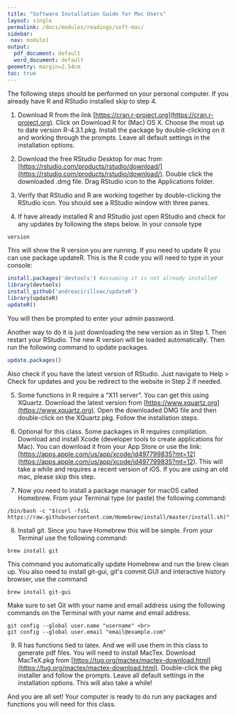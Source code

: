 ```yaml
---
title: "Software Installation Guide for Mac Users"
layout: single
permalink: /docs/modules/readings/soft-mac/
sidebar:
 nav: module1
output:
  pdf_document: default
  word_document: default
geometry: margin=2.54cm
toc: true
---
```


The following steps should be performed on your personal computer. If you already have R and RStudio installed skip to step 4.

1. Download R from the link [https://cran.r-project.org](https://cran.r-project.org). Click on Download R for (Mac) OS X. Choose the most up to date version R-4.3.1.pkg. Install the package by double-clicking on it and working through the prompts. Leave all default settings in the installation options. 

2. Download the free RStudio Desktop for mac from [https://rstudio.com/products/rstudio/download/](https://rstudio.com/products/rstudio/download/). Double click the downloaded .dmg file. Drag RStudio icon to the Applications folder. 

3. Verify that RStudio and R are working together by double-clicking the RStudio icon. You should see a RStudio window with three panes. 

4. If have already installed R and RStudio just open RStudio and check for any updates by following the steps below. In your console type

```r
version
```

This will show the R version you are running. If you need to update R you can use package updateR. This is the R code you will need to type in your console:

```r
install.packages('devtools') #assuming it is not already installed
library(devtools)
install_github('andreacirilloac/updateR')
library(updateR)
updateR()
```

You will then be prompted to enter your admin password. 

Another way to do it is just downloading the new version as in Step 1. Then restart your RStudio. The new R version will be loaded automatically. Then run the following command to update packages. 

```r
update.packages()
```

Also check if you have the latest version of RStudio. Just navigate to Help > Check for updates and you be redirect to the website in Step 2 if needed. 

5. Some functions in R require a “X11 server”. You can get this using XQuartz. Download the latest version from [https://www.xquartz.org](https://www.xquartz.org). Open the downloaded DMG file and then double-click on the XQuartz.pkg. Follow the installation steps. 

6. Optional for this class. Some packages in R requires compilation. Download and install Xcode (developer tools to create applications for Mac). You can download it from your App Store or use the link: [https://apps.apple.com/us/app/xcode/id497799835?mt=12](https://apps.apple.com/us/app/xcode/id497799835?mt=12). This will take a while and requires a recent version of iOS. If you are using an old mac, please skip this step.

7. Now you need to install a package manager for macOS called Homebrew. From your Terminal type (or paste) the following command:

```terminal
/bin/bash -c "$(curl -fsSL https://raw.githubusercontent.com/Homebrew/install/master/install.sh)"
```

8. Install git. Since you have Homebrew this will be simple. From your Terminal use the following command:

```terminal
brew install git
```

This command you automatically update Homebrew and run the brew clean up. You also need to install git-gui, git's commit GUI and interactive history browser, use the command

```terminal
brew install git-gui
```

Make sure to set Git with your name and email address using the following commands on the Terminal with your name and email address.

```terminal
git config --global user.name "username" <br>
git config --global user.email "email@example.com"
```

9. R has functions tied to latex. And we will use them in this class to generate pdf files. You will need to install MacTex. Download MacTeX.pkg from [https://tug.org/mactex/mactex-download.html](https://tug.org/mactex/mactex-download.html). Double-click the pkg installer and follow the prompts. Leave all default settings in the installation options. This will also take a while!


And you are all set! Your computer is ready to do run any packages and functions you will need for this class. 





